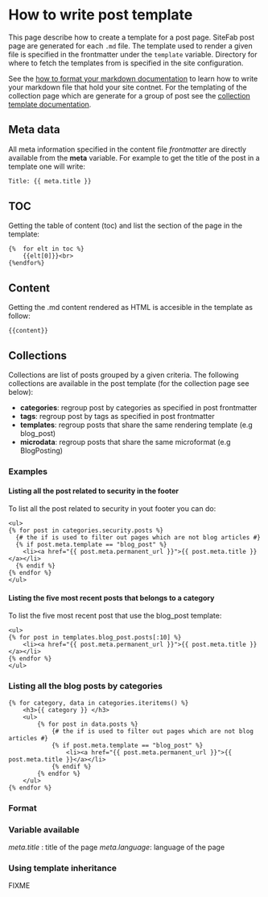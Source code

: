 # How to write post template

This page describe how to create a template for a post page. SiteFab post page 
are generated for each `.md` file. The template used to render a given file is 
specified in the frontmatter under the `template` variable. Directory for where to fetch
the templates from is specified in the site configuration.

See the [how to format your markdown documentation](content.md) to learn how to write your markdown file that hold your site contnet.
For the templating of the collection page which are generate for a group of post see the [collection template documentation](collection_template.md).

## Meta data

All meta information specified in the content file *frontmatter* are directly available from the **meta** variable. For example to get the title of the post in a template one will write:

```python
Title: {{ meta.title }}
```

## TOC

Getting the table of content (toc) and list the section of the page in the template:

```jinja2
{%  for elt in toc %}
    {{elt[0]}}<br>
{%endfor%}
```

## Content

Getting the .md content rendered as HTML is accesible in the template as follow:

```jinja2
{{content}}
```

## Collections

Collections are list of posts grouped by a given criteria. The following collections are available in the post template (for the collection page see below):

* **categories**: regroup post by categories as specified in post frontmatter
* **tags**: regroup post by tags as specified in post frontmatter
* **templates**: regroup posts that share the same rendering template (e.g blog_post)
* **microdata**: regroup posts that share the same microformat (e.g BlogPosting)

### Examples

#### Listing all the post related to security in the footer

To list all the post related to security in yout footer you can do:

```jinja2
<ul>
{% for post in categories.security.posts %}
  {# the if is used to filter out pages which are not blog articles #}
  {% if post.meta.template == "blog_post" %}
    <li><a href="{{ post.meta.permanent_url }}">{{ post.meta.title }}</a></li>
  {% endif %}
{% endfor %}
</ul>
```

#### Listing the five most recent posts that belongs to a category

To list the five most recent post that use the blog_post template:

```jinja2
<ul>
{% for post in templates.blog_post.posts[:10] %}
    <li><a href="{{ post.meta.permanent_url }}">{{ post.meta.title }}</a></li>
{% endfor %}
</ul>
```

### Listing all the blog posts by categories

```jinga2
{% for category, data in categories.iteritems() %}
    <h3>{{ category }} </h3>
    <ul>
        {% for post in data.posts %}
            {# the if is used to filter out pages which are not blog articles #}
            {% if post.meta.template == "blog_post" %}
                <li><a href="{{ post.meta.permanent_url }}">{{ post.meta.title }}</a></li>
            {% endif %}
        {% endfor %}
    </ul>
{% endfor %}
```

### Format


### Variable available

*meta.title* : title of the page
*meta.language*: language of the page

### Using template inheritance

FIXME